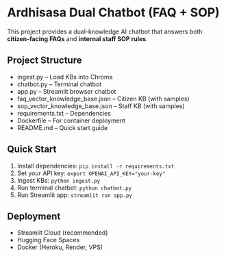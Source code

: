 # Ardhisasa Dual Chatbot (FAQ + SOP)

This project provides a dual-knowledge AI chatbot that answers both **citizen-facing FAQs** and **internal staff SOP rules**.

## Project Structure
- ingest.py – Load KBs into Chroma
- chatbot.py – Terminal chatbot
- app.py – Streamlit browser chatbot
- faq_vector_knowledge_base.json – Citizen KB (with samples)
- sop_vector_knowledge_base.json – Staff KB (with samples)
- requirements.txt – Dependencies
- Dockerfile – For container deployment
- README.md – Quick start guide

## Quick Start
1. Install dependencies: `pip install -r requirements.txt`
2. Set your API key: `export OPENAI_API_KEY="your-key"`
3. Ingest KBs: `python ingest.py`
4. Run terminal chatbot: `python chatbot.py`
5. Run Streamlit app: `streamlit run app.py`

## Deployment
- Streamlit Cloud (recommended)
- Hugging Face Spaces
- Docker (Heroku, Render, VPS)
